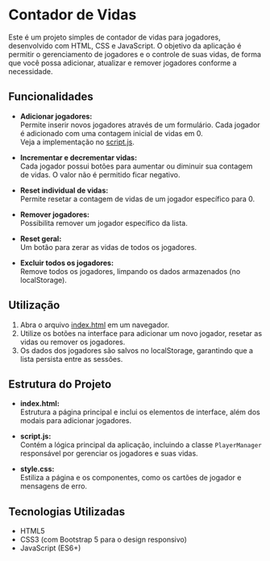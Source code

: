 # Contador de Vidas

Este é um projeto simples de contador de vidas para jogadores, desenvolvido com HTML, CSS e JavaScript. O objetivo da aplicação é permitir o gerenciamento de jogadores e o controle de suas vidas, de forma que você possa adicionar, atualizar e remover jogadores conforme a necessidade.

## Funcionalidades

- **Adicionar jogadores:**  
  Permite inserir novos jogadores através de um formulário. Cada jogador é adicionado com uma contagem inicial de vidas em 0.  
  Veja a implementação no [script.js](script.js).

- **Incrementar e decrementar vidas:**  
  Cada jogador possui botões para aumentar ou diminuir sua contagem de vidas. O valor não é permitido ficar negativo.

- **Reset individual de vidas:**  
  Permite resetar a contagem de vidas de um jogador específico para 0.

- **Remover jogadores:**  
  Possibilita remover um jogador específico da lista.

- **Reset geral:**  
  Um botão para zerar as vidas de todos os jogadores.

- **Excluir todos os jogadores:**  
  Remove todos os jogadores, limpando os dados armazenados (no localStorage).

## Utilização

1. Abra o arquivo [index.html](index.html) em um navegador.
2. Utilize os botões na interface para adicionar um novo jogador, resetar as vidas ou remover os jogadores.
3. Os dados dos jogadores são salvos no localStorage, garantindo que a lista persista entre as sessões.

## Estrutura do Projeto

- **index.html:**  
  Estrutura a página principal e inclui os elementos de interface, além dos modais para adicionar jogadores.

- **script.js:**  
  Contém a lógica principal da aplicação, incluindo a classe `PlayerManager` responsável por gerenciar os jogadores e suas vidas.

- **style.css:**  
  Estiliza a página e os componentes, como os cartões de jogador e mensagens de erro.

## Tecnologias Utilizadas

- HTML5
- CSS3 (com Bootstrap 5 para o design responsivo)
- JavaScript (ES6+)
